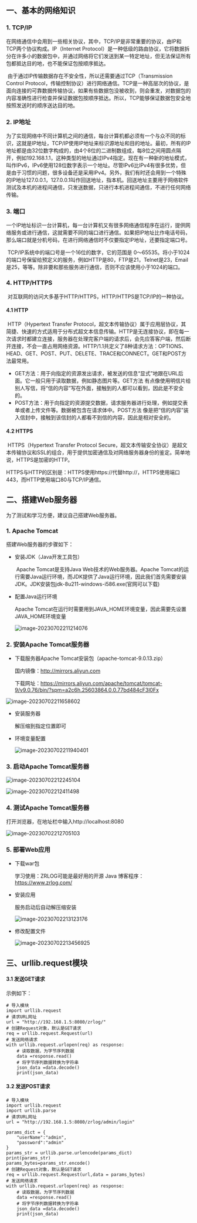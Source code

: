 ##  一、基本的网络知识

### 1.  TCP/IP

​		在网络通信中会用到一些相关协议，其中，TCP/IP是非常重要的协议，由IP和TCP两个协议构成。IP（Internet Protocol）是一种低级的路由协议，它将数据拆分在许多小的数据包中，并通过网络将它们发送到某一特定地址，但无法保证所有包都抵达目的地，也不能保证包按顺序抵达。

​		由于通过IP传输数据存在不安全性，所以还需要通过TCP（Transmission Control Protocol，传输控制协议）进行网络通信。TCP是一种高层次的协议，是面向连接的可靠数据传输协议，如果有些数据包没被收到，则会重发，对数据包的内容准确性进行检查并保证数据包按顺序抵达。所以，TCP能够保证数据包安全地按照发送时的顺序送达目的地。

### 2.  IP地址

​		为了实现网络中不同计算机之间的通信，每台计算机都必须有一个与众不同的标识，这就是IP地址，TCP/IP使用IP地址来标识源地址和目的地址。
​		最初，所有的IP地址都是由32位数字构成的，由4个8位的二进制数组成，每8位之间用圆点隔开，例如192.168.1.1，这种类型的地址通过IPv4指定。现在有一种新的地址模式，叫作IPv6，IPv6使用128位数字表示一个地址。尽管IPv6比IPv4有很多优势，但是由于习惯的问题，很多设备还是采用IPv4。
​		另外，我们有时还会用到一个特殊的IP地址127.0.0.1，127.0.0.1叫作回送地址，指本机。回送地址主要用于网络软件测试及本机的进程间通信，只发送数据，只进行本机进程间通信，不进行任何网络传输。

### 3. 端口

​		一个IP地址标识一台计算机，每一台计算机又有很多网络通信程序在运行，提供网络服务或进行通信，这就需要不同的端口进行通信。如果把IP地址比作电话号码，那么端口就是分机号码，在进行网络通信时不仅要指定IP地址，还要指定端口号。

​		TCP/IP系统中的端口号是一个16位的数字，它的范围是 0～65535。将小于1024的端口号保留给预定义的服务，例如HTTP是80，FTP是21，Telnet是23，Email是25，等等。除非要和那些服务进行通信，否则不应该使用小于1024的端口。

### 4. HTTP/HTTPS

​		对互联网的访问大多基于HTTP/HTTPS，HTTP/HTTPS是TCP/IP的一种协议。

#### 4.1 HTTP

​		HTTP（Hypertext Transfer Protocol，超文本传输协议）属于应用层协议，其简捷、快速的方式适用于分布式超文本信息传输。HTTP是无连接协议，即在每一次请求时都建立连接，服务器在处理完客户端的请求后，会先应答客户端，然后断开连接，不会一直占用网络资源。HTTP/1.1共定义了8种请求方法：OPTIONS、HEAD、GET、POST、PUT、DELETE、TRACE和CONNECT。GET和POST方法最常用。

- GET方法：用于向指定的资源发出请求，被发送的信息“显式”地跟在URL后面。它一般只用于读取数据，例如静态图片等。GET方法
  有点像使用明信片给别人写信，将“信的内容”写在外面，接触到的人都可以看到，因此是不安全的。
-  POST方法：用于向指定的资源提交数据，请求服务器进行处理，例如提交表单或者上传文件等。数据被包含在请求体中。POST方法
  像是把“信的内容”装入信封中，接触到该信封的人都看不到信的内容，因此是相对安全的。

#### 4.2 HTTPS

​		HTTPS（Hypertext Transfer Protocol Secure，超文本传输安全协议）是超文本传输协议和SSL的组合，用于提供加密通信及对网络服务器身份的鉴定。简单地说，HTTPS是加密的HTTP。

​		HTTPS与HTTP的区别是：HTTPS使用https://代替http://，HTTPS使用端口443，而HTTP使用端口80与TCP/IP通信。

##  二、搭建Web服务器

为了测试和学习方便，建议自己搭建Web服务器。

### 1. Apache Tomcat

搭建Web服务器的步骤如下：

- 安装JDK（Java开发工具包）

  ​		Apache Tomcat是支持Java Web技术的Web服务器。Apache Tomcat的运行需要Java运行环境，而JDK提供了Java运行环境，因此我们首先需要安装JDK。JDK安装包jdk-8u211-windows-i586.exe(官网可以下载)

- 配置Java运行环境

  Apache Tomcat在运行时需要用到JAVA_HOME环境变量，因此需要先设置JAVA_HOME环境变量

  ![image-20230702211214076](imge/网络通信.assets/image-20230702211214076.png)

### 2. 安装Apache Tomcat服务器

- 下载服务器Apache Tomcat安装包（apache-tomcat-9.0.13.zip）

  国内镜像：http://mirrors.aliyun.com
  
  下载网址：https://mirrors.aliyun.com/apache/tomcat/tomcat-9/v9.0.76/bin/?spm=a2c6h.25603864.0.0.77bd484cF3l0Fx

![image-20230702211658602](imge/网络通信.assets/image-20230702211658602.png)

- 安装服务器

  解压缩到指定位置即可

- 环境变量配置

  ![image-20230702211940401](imge/网络通信.assets/image-20230702211940401.png)

### 3. 启动Apache Tomcat服务器

![image-20230702212245104](imge/网络通信.assets/image-20230702212245104.png)

![image-20230702212411498](imge/网络通信.assets/image-20230702212411498.png)

###  4. 测试Apache Tomcat服务器

打开浏览器，在地址栏中输入http://localhost:8080

![image-20230702212705103](imge/网络通信.assets/image-20230702212705103.png)

### 5. 部署Web应用

- 下载war包

  学习使用：ZRLOG可能是最好用的开源 Java 博客程序：https://www.zrlog.com/

- 安装应用

  服务启动后自动解压缩安装

  ![image-20230702213123176](imge/网络通信.assets/image-20230702213123176.png)

- 修改配置文件

  ![image-20230702213456925](imge/网络通信.assets/image-20230702213456925.png)

## 三、urllib.request模块

#### 3.1 发送GET请求

示例如下：

```
# 导入模块
import urllib.request
# 请求URL网址
url = "http://192.168.1.5:8080/zrlog/"
# 创建Request对象，默认是GET请求
req = urllib.request.Request(url)
# 发送网络请求
with urllib.request.urlopen(req) as response:
    # 读取数据，为字节序列数据
    data =response.read()
    # 将字节序列数据转换为字符串
    json_data =data.decode()
    print(json_data)
```



#### 3.2 发送POST请求

```
# 导入模块
import urllib.request
import urllib.parse
# 请求URL网址
url = "http://192.168.1.5:8080/zrlog/admin/login"

params_dict = {
    "userName":"admin",
    "password":"admin"
}
params_str = urllib.parse.urlencode(params_dict)
print(params_str)
params_bytes=params_str.encode()
# 创建Request对象，默认是GET请求
req = urllib.request.Request(url,data = params_bytes)
# 发送网络请求
with urllib.request.urlopen(req) as response:
    # 读取数据，为字节序列数据
    data =response.read()
    # 将字节序列数据转换为字符串
    json_data =data.decode()
    print(json_data)
```

